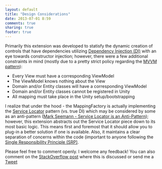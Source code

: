 ```yaml
---
layout: default
title: "Design Considerations"
date: 2013-07-01 8:59
comments: true
sharing: true
footer: true
---
```


Primarily this extension was developed to statisfy the dynamic creation of controls that have dependencies utilizing [Dependency Injection (DI)](http://en.wikipedia.org/wiki/Dependency_injection) with an eye towards constructor injection; however, there were a few additional constraints in mind (mostly due to a pretty strict policy regarding the [MVVM pattern](http://en.wikipedia.org/wiki/Model_View_ViewModel)):

* Every View must have a corresponding ViewModel
* The ViewModel knows nothing about the View
* Domain and/or Entity classes will have a corresponding ViewModel
* Domain and/or Entity classes cannot be registered in Unity
* All mapping must take place in the Unity setup/bootstrapping

I realize that under the hood - the MappingFactory is actually implementing the [Service Locator](http://en.wikipedia.org/wiki/Service_locator_pattern) pattern (vs. true DI) which may be considered by some as an anti-pattern ([Mark Seemann - Service Locator is an Anti-Pattern](http://blog.ploeh.dk/2010/02/03/ServiceLocatorisanAnti-Pattern/)); however, this extension abstracts out the Service Locator piece down to its most basic logic. This means first and foremost that it should allow you to plug-in a better solution if one is available. Also, it maintains a clear separation of concerns within the code (important to anyone following the [Single Responsibility Principle (SRP)](http://en.wikipedia.org/wiki/Single_responsibility_principle).

Please feel free to comment openly. I welcome any feedback! You can also comment on the [StackOverflow post](http://stackoverflow.com/questions/9627303/ioc-di-containers-factories-and-runtime-type-creation) where this is discussed or send me a <a href="https://twitter.com/share" class="twitter-share-button" data-via="jigamiller" data-count="none">Tweet</a><script>!function(d,s,id){var js,fjs=d.getElementsByTagName(s)[0],p=/^http:/.test(d.location)?'http':'https';if(!d.getElementById(id)){js=d.createElement(s);js.id=id;js.src=p+'://platform.twitter.com/widgets.js';fjs.parentNode.insertBefore(js,fjs);}}(document, 'script', 'twitter-wjs');</script>